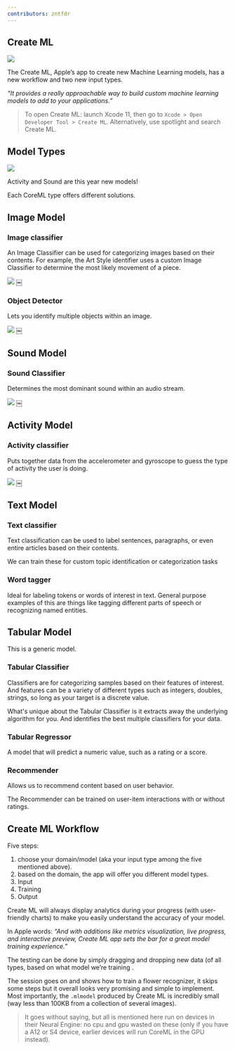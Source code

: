 ```yaml
---
contributors: zntfdr
---
```


## Create ML

![][appIconImage]

The Create ML, Apple’s app to create new Machine Learning models, has a new workflow and two new input types.

_“It provides a really approachable way to build custom machine learning models to add to your applications.”_

> To open Create ML: launch Xcode 11, then go to `Xcode > Open Developer Tool > Create ML`. Alternatively, use spotlight and search Create ML.

## Model Types

![][modelsImage]

Activity and Sound are this year new models!

Each CoreML type offers different solutions.

## Image Model

### Image classifier

An Image Classifier can be used for categorizing images based on their contents. For example, the Art Style identifier uses a custom Image Classifier to determine the most likely movement of a piece.

![][classifyImage]
￼
### Object Detector

Lets you identify multiple objects within an image.

![][detectImage]
￼
## Sound Model

### Sound Classifier

Determines the most dominant sound within an audio stream.

![][soundImage]
￼
## Activity Model

### Activity classifier

Puts together data from the accelerometer and gyroscope to guess the type of activity the user is doing.

![][activityImage]
￼
## Text Model

### Text classifier 

Text classification can be used to label sentences, paragraphs, or even entire articles based on their contents.

We can train these for custom topic identification or categorization tasks

### Word tagger

Ideal for labeling tokens or words of interest in text. General purpose examples of this are things like tagging different parts of speech or recognizing named entities.

## Tabular Model

This is a generic model.

### Tabular Classifier

Classifiers are for categorizing samples based on their features of interest. And features can be a variety of different types such as integers, doubles, strings, so long as your target is a discrete value.

What's unique about the Tabular Classifier is it extracts away the underlying algorithm for you. And identifies the best multiple classifiers for your data.

### Tabular Regressor

A model that will predict a numeric value, such as a rating or a score.

### Recommender

Allows us to recommend content based on user behavior.

The Recommender can be trained on user-item interactions with or without ratings.

## Create ML Workflow

Five steps:

1. choose your domain/model (aka your input type among the five mentioned above).
2. based on the domain, the app will offer you different model types. 
3. Input
4. Training
5. Output

Create ML will always display analytics during your progress (with user-friendly charts) to make you easily understand the accuracy of your model.

In Apple words: _“And with additions like metrics visualization, live progress, and interactive preview, Create ML app sets the bar for a great model training experience.”_

The testing can be done by simply dragging and dropping new data (of all types, based on what model we’re training .

The session goes on and shows how to train a flower recognizer, it skips some steps but it overall looks very promising and simple to implement. Most importantly, the `.mlmodel` produced by Create ML is incredibly small (way less than 100KB from a collection of several images).

> It goes without saying, but all is mentioned here run on devices in their Neural Engine: no cpu and gpu wasted on these (only if you have a A12 or S4 device, earlier devices will run CoreML in the GPU instead).


[appIconImage]: ../../../images/notes/wwdc19/430/appIcon.jpg
[modelsImage]: ../../../images/notes/wwdc19/430/models.png
[classifyImage]: ../../../images/notes/wwdc19/430/classify.png
[detectImage]: ../../../images/notes/wwdc19/430/detect.png
[soundImage]: ../../../images/notes/wwdc19/430/sound.png
[activityImage]: ../../../images/notes/wwdc19/430/activity.png